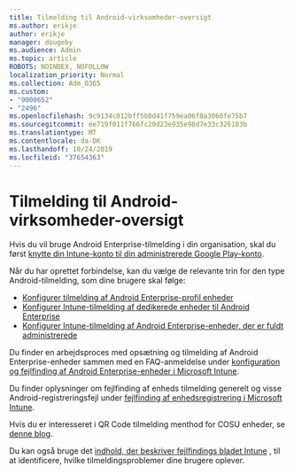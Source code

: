 ```yaml
---
title: Tilmelding til Android-virksomheder-oversigt
ms.author: erikje
author: erikje
manager: dougeby
ms.audience: Admin
ms.topic: article
ROBOTS: NOINDEX, NOFOLLOW
localization_priority: Normal
ms.collection: Adm_O365
ms.custom:
- "9000652"
- "2496"
ms.openlocfilehash: 9c9134c012bff5b0d41f759ea06f8a3066fe75b7
ms.sourcegitcommit: ee719f011f766fc20d23e935e98d7e33c326183b
ms.translationtype: MT
ms.contentlocale: da-DK
ms.lasthandoff: 10/24/2019
ms.locfileid: "37654363"
---
```

# <a name="android-enterprise-enrollment---overview"></a>Tilmelding til Android-virksomheder-oversigt

Hvis du vil bruge Android Enterprise-tilmelding i din organisation, skal du først [knytte din Intune-konto til din administrerede Google Play-konto](https://docs.microsoft.com/intune/enrollment/connect-intune-android-enterprise). 

Når du har oprettet forbindelse, kan du vælge de relevante trin for den type Android-tilmelding, som dine brugere skal følge:

- [Konfigurer tilmelding af Android Enterprise-profil enheder](https://docs.microsoft.com/intune/enrollment/android-work-profile-enroll)
- [Konfigurer Intune-tilmelding af dedikerede enheder til Android Enterprise](https://docs.microsoft.com/intune/enrollment/android-kiosk-enroll)
- [Konfigurer Intune-tilmelding af Android Enterprise-enheder, der er fuldt administrerede](https://docs.microsoft.com/intune/enrollment/android-fully-managed-enroll)

Du finder en arbejdsproces med opsætning og tilmelding af Android Enterprise-enheder sammen med en FAQ-anmeldelse under [konfiguration og fejlfinding af Android Enterprise-enheder i Microsoft Intune](https://support.microsoft.com/help/4476974/configuring-and-troubleshooting-android-enterprise-devices-in-intune).

Du finder oplysninger om fejlfinding af enheds tilmelding generelt og visse Android-registreringsfejl under [fejlfinding af enhedsregistrering i Microsoft Intune](https://docs.microsoft.com/intune/enrollment/troubleshoot-device-enrollment-in-intune).

Hvis du er interesseret i QR Code tilmelding menthod for COSU enheder, se [denne blog](https://techcommunity.microsoft.com/t5/Intune-Customer-Success/COSU-Configuration-and-Enrollment-using-the-QR-code-enrollment/ba-p/280184).

Du kan også bruge det [indhold, der beskriver fejlfindings bladet Intune](https://docs.microsoft.com/intune/fundamentals/help-desk-operators) , til at identificere, hvilke tilmeldingsproblemer dine brugere oplever.